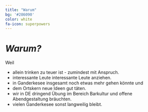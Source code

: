 ```yaml
---
title: "Warum"
bg: '#286090'
color: white
fa-icon: superpowers
---
```

# *Warum?*
Weil
* allein trinken zu teuer ist - zumindest mit Anspruch.
* interessante Leute interessante Leute anziehen.
* in Ganderkesee insgesamt noch etwas mehr gehen könnte und
* dem Ortskern neue Ideen gut täten.
* wir in DE dringend Übung im Bereich Barkultur und offene Abendgestaltung bräuchten.
* vielen Ganderkesee sonst langweilig bleibt.
